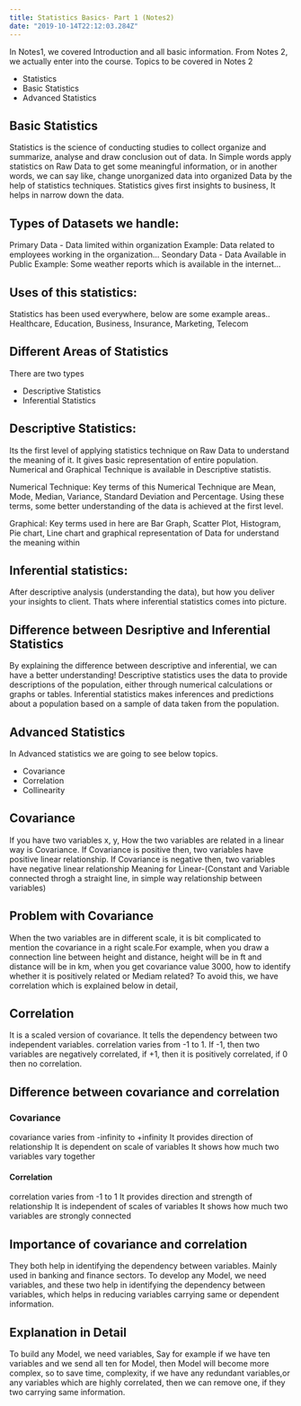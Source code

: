 ```yaml
---
title: Statistics Basics- Part 1 (Notes2)
date: "2019-10-14T22:12:03.284Z"
---
```


In Notes1, we covered Introduction and all basic information. From Notes 2, we actually enter into the course.
Topics to be covered in Notes 2
- Statistics
- Basic Statistics
- Advanced Statistics

## Basic Statistics
Statistics is the science of conducting studies to collect organize and summarize, analyse and draw conclusion out of data. In Simple words apply statistics on Raw Data to get some meaningful information, or in another words, we can say like, change unorganized data into organized Data by the help of statistics techniques. Statistics gives first insights to business, It helps in narrow down the data.

## Types of  Datasets we handle:
Primary Data  - Data limited within organization
Example: Data related to employees working in the organization...
Seondary Data - Data Available in Public
Example: Some weather reports which is available in the internet...

## Uses of this statistics:
Statistics has been used everywhere, below are some example areas..
Healthcare, Education, Business, Insurance, Marketing, Telecom

## Different Areas of Statistics
There are two types
- Descriptive Statistics 
- Inferential Statistics

## Descriptive Statistics:
Its the first level of applying statistics technique on Raw Data to understand the meaning of it. It gives basic representation of entire population. Numerical and Graphical Technique is available in Descriptive statistis.

Numerical Technique:
Key terms of this Numerical Technique are Mean, Mode, Median, Variance, Standard Deviation and Percentage. Using these terms, some better understanding of the data is achieved at the first level.

Graphical:
Key terms used in here are Bar Graph, Scatter Plot, Histogram, Pie chart, Line chart and graphical representation of Data for understand the meaning within
  
## Inferential statistics:
After descriptive analysis (understanding the data), but how you deliver your insights to client. 
Thats where inferential statistics comes into picture. 

## Difference between Desriptive and Inferential Statistics
By explaining the difference between descriptive and inferential, we can have a better understanding! Descriptive statistics uses the data to provide descriptions of the population, either through numerical calculations or graphs or tables. Inferential statistics makes inferences and predictions about a population based on a sample of data taken from the population.

## Advanced Statistics
In Advanced statistics we are going to see below topics.
- Covariance
- Correlation
- Collinearity

## Covariance
If you have two variables x, y, How the two variables are related in a linear way is Covariance. If Covariance is positive then, two variables have positive linear relationship. If Covariance is negative then, two variables have negative linear relationship
Meaning for Linear-(Constant and Variable connected throgh a straight line, in simple way relationship between variables)
       
## Problem with Covariance
When the two variables are in different scale, it is bit complicated to mention the covariance in a right scale.For example, when you draw a connection line between height and distance, height will be in ft and distance will be in km, when you get covariance value 3000, how to identify whether it is positively related or Mediam related? 
To avoid this, we have correlation which is explained below in detail, 

## Correlation
It is a scaled version of covariance. It tells the dependency between two independent variables. correlation varies from -1 to 1. If -1, then two variables are negatively correlated, if +1, then it is positively correlated, if 0 then no correlation.

## Difference between covariance and correlation
### Covariance
covariance varies from -infinity to +infinity
It provides direction of relationship 
It is dependent on scale of variables
It shows how much two variables vary together

#### Correlation
correlation varies from -1 to 1
It provides direction and strength of relationship
It is independent of scales of variables
It shows how much two variables are strongly connected

## Importance of covariance and correlation
They both help in identifying the dependency between variables. Mainly used in banking and finance sectors. To develop any Model, we need variables, and these two help in identifying the dependency between variables, which helps in reducing variables carrying same or dependent information. 

## Explanation in Detail
To build any Model, we need variables, Say for example if we have ten variables and we send all ten for Model, then Model will become more complex, so to save time, complexity, if we have any redundant variables,or any variables which are highly correlated, then we can remove one, if they two carrying same information.





